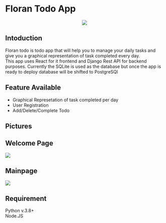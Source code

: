 # Floran Todo App
<p align="center" width="100%">
    <img src="https://github.com/bhagwanZaki/react-dj-todo/blob/main/assests/logo.png"> 
</p>

## Intoduction 

Floran todo is todo app that will help you to manage your daily tasks and give you a graphical representation of task completed every day.
<br> This app uses React for it frontend and Django Rest API for backend purposes. Currently the SQLite is used as the database but once the app is ready to deploy database will be shifted to PostgreSQl

## Feature Available 

<ul>
    <li>  Graphical Represetation of task completed per day
    <li>User Registration
    <li> Add/Delete/Complete Todo
   
</ul>

## Pictures

<p align="center" width="100%">
    <h2> Welcome Page </h2>
    <img src="https://github.com/bhagwanZaki/react-dj-todo/blob/main/assests/main%20page.png"> 
    <h2> Mainpage </h2>
    <img src="https://github.com/bhagwanZaki/react-dj-todo/blob/main/assests/dashboard.png"> 
</p>


## Requirement 

Python v.3.8+
<br>Node.JS 


  
